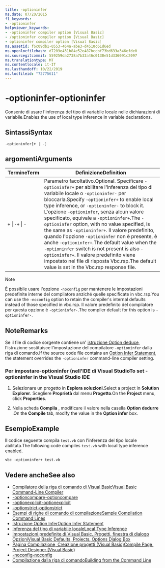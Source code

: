 ```yaml
---
title: -optioninfer
ms.date: 07/20/2015
f1_keywords:
- -optioninfer
helpviewer_keywords:
- -optioninfer compiler option [Visual Basic]
- /optioninfer compiler option [Visual Basic]
- optioninfer compiler option [Visual Basic]
ms.assetid: f6c09db1-0553-464a-abe3-d4510c61d6ed
ms.openlocfilehash: d7209e431b84e52e487bccbf73bd633a346efde0
ms.sourcegitcommit: 559259da2738a7b33a46c0130e51d336091c2097
ms.translationtype: MT
ms.contentlocale: it-IT
ms.lasthandoff: 10/22/2019
ms.locfileid: "72775611"
---
```

# <a name="-optioninfer"></a><span data-ttu-id="0ebc3-102">-optioninfer</span><span class="sxs-lookup"><span data-stu-id="0ebc3-102">-optioninfer</span></span>
<span data-ttu-id="0ebc3-103">Consente di usare l'inferenza del tipo di variabile locale nelle dichiarazioni di variabile.</span><span class="sxs-lookup"><span data-stu-id="0ebc3-103">Enables the use of local type inference in variable declarations.</span></span>  
  
## <a name="syntax"></a><span data-ttu-id="0ebc3-104">Sintassi</span><span class="sxs-lookup"><span data-stu-id="0ebc3-104">Syntax</span></span>  
  
```console  
-optioninfer[+ | -]  
```  
  
## <a name="arguments"></a><span data-ttu-id="0ebc3-105">argomenti</span><span class="sxs-lookup"><span data-stu-id="0ebc3-105">Arguments</span></span>  
  
|<span data-ttu-id="0ebc3-106">Termine</span><span class="sxs-lookup"><span data-stu-id="0ebc3-106">Term</span></span>|<span data-ttu-id="0ebc3-107">Definizione</span><span class="sxs-lookup"><span data-stu-id="0ebc3-107">Definition</span></span>|  
|---|---|  
|<span data-ttu-id="0ebc3-108">`+` &#124; `-`</span><span class="sxs-lookup"><span data-stu-id="0ebc3-108">`+` &#124; `-`</span></span>|<span data-ttu-id="0ebc3-109">Parametro facoltativo.</span><span class="sxs-lookup"><span data-stu-id="0ebc3-109">Optional.</span></span> <span data-ttu-id="0ebc3-110">Specificare `-optioninfer+` per abilitare l'inferenza del tipo di variabile locale o `-optioninfer-` per bloccarla.</span><span class="sxs-lookup"><span data-stu-id="0ebc3-110">Specify `-optioninfer+` to enable local type inference, or `-optioninfer-` to block it.</span></span> <span data-ttu-id="0ebc3-111">L'opzione `-optioninfer`, senza alcun valore specificato, equivale a `-optioninfer+`.</span><span class="sxs-lookup"><span data-stu-id="0ebc3-111">The `-optioninfer` option, with no value specified, is the same as `-optioninfer+`.</span></span> <span data-ttu-id="0ebc3-112">Il valore predefinito, quando l'opzione `-optioninfer` non è presente, è anche `-optioninfer+`.</span><span class="sxs-lookup"><span data-stu-id="0ebc3-112">The default value when the `-optioninfer` switch is not present is also `-optioninfer+`.</span></span> <span data-ttu-id="0ebc3-113">Il valore predefinito viene impostato nel file di risposta Vbc.rsp.</span><span class="sxs-lookup"><span data-stu-id="0ebc3-113">The default value is set in the Vbc.rsp response file.</span></span>|  
  
> [!NOTE]
> <span data-ttu-id="0ebc3-114">È possibile usare l'opzione `-noconfig` per mantenere le impostazioni predefinite interne del compilatore anziché quelle specificate in vbc.rsp.</span><span class="sxs-lookup"><span data-stu-id="0ebc3-114">You can use the `-noconfig` option to retain the compiler's internal defaults instead of those specified in vbc.rsp.</span></span> <span data-ttu-id="0ebc3-115">Il valore predefinito del compilatore per questa opzione è `-optioninfer-`.</span><span class="sxs-lookup"><span data-stu-id="0ebc3-115">The compiler default for this option is `-optioninfer-`.</span></span>  
  
## <a name="remarks"></a><span data-ttu-id="0ebc3-116">Note</span><span class="sxs-lookup"><span data-stu-id="0ebc3-116">Remarks</span></span>  
 <span data-ttu-id="0ebc3-117">Se il file di codice sorgente contiene un' [istruzione Option deduce](../../../visual-basic/language-reference/statements/option-infer-statement.md), l'istruzione sostituisce l'impostazione del compilatore `-optioninfer` dalla riga di comando.</span><span class="sxs-lookup"><span data-stu-id="0ebc3-117">If the source code file contains an [Option Infer Statement](../../../visual-basic/language-reference/statements/option-infer-statement.md), the statement overrides the `-optioninfer` command-line compiler setting.</span></span>  
  
### <a name="to-set--optioninfer-in-the-visual-studio-ide"></a><span data-ttu-id="0ebc3-118">Per impostare-optioninfer (nell'IDE di Visual Studio</span><span class="sxs-lookup"><span data-stu-id="0ebc3-118">To set -optioninfer in the Visual Studio IDE</span></span>  
  
1. <span data-ttu-id="0ebc3-119">Selezionare un progetto in **Esplora soluzioni**.</span><span class="sxs-lookup"><span data-stu-id="0ebc3-119">Select a project in **Solution Explorer**.</span></span> <span data-ttu-id="0ebc3-120">Scegliere **Proprietà** dal menu **Progetto**.</span><span class="sxs-lookup"><span data-stu-id="0ebc3-120">On the **Project** menu, click **Properties**.</span></span>  
  
2. <span data-ttu-id="0ebc3-121">Nella scheda **Compila** , modificare il valore nella casella **Option dedurre** .</span><span class="sxs-lookup"><span data-stu-id="0ebc3-121">On the **Compile** tab, modify the value in the **Option infer** box.</span></span>  
  
## <a name="example"></a><span data-ttu-id="0ebc3-122">Esempio</span><span class="sxs-lookup"><span data-stu-id="0ebc3-122">Example</span></span>  
 <span data-ttu-id="0ebc3-123">Il codice seguente compila `test.vb` con l'inferenza del tipo locale abilitata.</span><span class="sxs-lookup"><span data-stu-id="0ebc3-123">The following code compiles `test.vb` with local type inference enabled.</span></span>  
  
```console
vbc -optioninfer+ test.vb  
```  
  
## <a name="see-also"></a><span data-ttu-id="0ebc3-124">Vedere anche</span><span class="sxs-lookup"><span data-stu-id="0ebc3-124">See also</span></span>

- [<span data-ttu-id="0ebc3-125">Compilatore della riga di comando di Visual Basic</span><span class="sxs-lookup"><span data-stu-id="0ebc3-125">Visual Basic Command-Line Compiler</span></span>](../../../visual-basic/reference/command-line-compiler/index.md)
- [<span data-ttu-id="0ebc3-126">-optioncompare</span><span class="sxs-lookup"><span data-stu-id="0ebc3-126">-optioncompare</span></span>](../../../visual-basic/reference/command-line-compiler/optioncompare.md)
- [<span data-ttu-id="0ebc3-127">-optionexplicit</span><span class="sxs-lookup"><span data-stu-id="0ebc3-127">-optionexplicit</span></span>](../../../visual-basic/reference/command-line-compiler/optionexplicit.md)
- [<span data-ttu-id="0ebc3-128">-optionstrict</span><span class="sxs-lookup"><span data-stu-id="0ebc3-128">-optionstrict</span></span>](../../../visual-basic/reference/command-line-compiler/optionstrict.md)
- [<span data-ttu-id="0ebc3-129">Esempi di righe di comando di compilazione</span><span class="sxs-lookup"><span data-stu-id="0ebc3-129">Sample Compilation Command Lines</span></span>](../../../visual-basic/reference/command-line-compiler/sample-compilation-command-lines.md)
- [<span data-ttu-id="0ebc3-130">Istruzione Option Infer</span><span class="sxs-lookup"><span data-stu-id="0ebc3-130">Option Infer Statement</span></span>](../../../visual-basic/language-reference/statements/option-infer-statement.md)
- [<span data-ttu-id="0ebc3-131">Inferenza del tipo di variabile locale</span><span class="sxs-lookup"><span data-stu-id="0ebc3-131">Local Type Inference</span></span>](../../../visual-basic/programming-guide/language-features/variables/local-type-inference.md)
- [<span data-ttu-id="0ebc3-132">Impostazioni predefinite di Visual Basic, Progetti, finestra di dialogo Opzioni</span><span class="sxs-lookup"><span data-stu-id="0ebc3-132">Visual Basic Defaults, Projects, Options Dialog Box</span></span>](/visualstudio/ide/reference/visual-basic-defaults-projects-options-dialog-box)
- [<span data-ttu-id="0ebc3-133">Pagina Compilazione, Creazione progetti (Visual Basic)</span><span class="sxs-lookup"><span data-stu-id="0ebc3-133">Compile Page, Project Designer (Visual Basic)</span></span>](/visualstudio/ide/reference/compile-page-project-designer-visual-basic)
- [<span data-ttu-id="0ebc3-134">-noconfig</span><span class="sxs-lookup"><span data-stu-id="0ebc3-134">-noconfig</span></span>](../../../visual-basic/reference/command-line-compiler/noconfig.md)
- [<span data-ttu-id="0ebc3-135">Compilazione dalla riga di comando</span><span class="sxs-lookup"><span data-stu-id="0ebc3-135">Building from the Command Line</span></span>](../../../visual-basic/reference/command-line-compiler/building-from-the-command-line.md)
